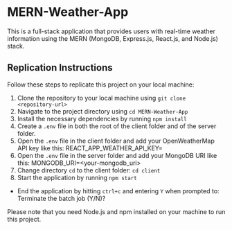 # MERN-Weather-App
This is a full-stack application that provides users with real-time weather information using the MERN (MongoDB, Express.js, React.js, and Node.js) stack.

## Replication Instructions

Follow these steps to replicate this project on your local machine:

1. Clone the repository to your local machine using `git clone <repository-url>`
2. Navigate to the project directory using `cd MERN-Weather-App`
3. Install the necessary dependencies by running `npm install`
4. Create a `.env` file in both the root of the client folder and of the server folder.
5. Open the `.env` file in the client folder and add your OpenWeatherMap API key like this: REACT_APP_WEATHER_API_KEY=<your-api-key>
6. Open the `.env` file in the server folder and add your MongoDB URI like this: MONGODB_URI=<your-mongodb_uri>
7. Change directory `cd` to the client folder: `cd client`
8. Start the application by running `npm start`

* End the application by hitting `ctrl+c` and entering `Y` when prompted to: Terminate the batch job (Y/N)?

Please note that you need Node.js and npm installed on your machine to run this project.